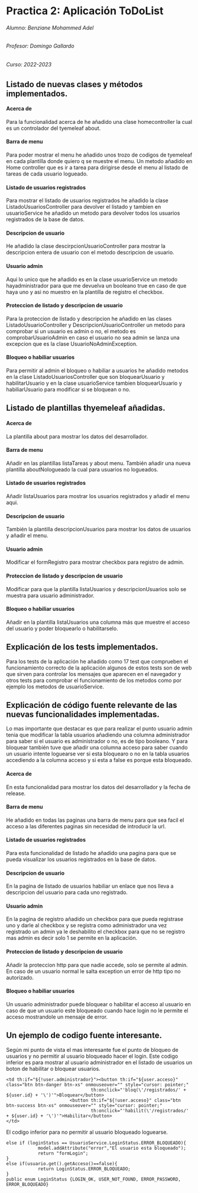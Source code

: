 # Practica 2: Aplicación ToDoList
###### Alumno: Benziane Mohammed Adel
###### Profesor: Domingo Gallardo
###### Curso: 2022-2023

## Listado de nuevas clases y métodos implementados.
#### Acerca de
Para la funcionalidad acerca de he añadido una clase homecontroller la cual es un controlador del tyemeleaf about.
#### Barra de menu
Para poder mostrar el menu he añadido unos trozo de codigos de tyemeleaf en cada plantilla donde quiero q se muestre el menu.
Un metodo añadido en Home controller que es ir a tarea para dirigirse desde el menu al listado de tareas de cada usuario logueado.
#### Listado de usuarios registrados
Para mostrar el listado de usuarios registrados he añadido la clase ListadoUsuariosController para devolver el listado y tambien en usuarioService he añadido
un metodo para devolver todos los usuarios registrados de la base de datos.
#### Descripcion de usuario
He añadido la clase descirpcionUsuarioController para mostrar la descripcion entera de usuario con el metodo descripcion de usuario.
#### Usuario admin
Aqui lo unico que he añadido es en la clase usuarioService un metodo hayadministrador para que me devuelva un booleano true en caso de que haya uno y asi no muestro
en la plantilla de registro el checkbox.
#### Proteccion de listado y descripcion de usuario
Para la proteccion de listado y descripcion he añadido en las clases ListadoUsuarioController y DescripcionUsuarioController un metodo para comprobar si un usuario
es admin o no, el metodo es comprobarUsuarioAdmin en caso el usuario no sea admin se lanza una excepcion que es la clase UsuarioNoAdminException.
#### Bloqueo o habiliar usuarios
Para permitir al admin el bloqueo o habiliar a usuarios he añadido metodos en la clase ListadoUsuariosController que son bloquearUsuario y habilitarUsuario 
y en la clase usuarioService tambien bloquearUsuario y habiliarUsuario para modificar si se bloquean o no.
## Listado de plantillas thyemeleaf añadidas.
#### Acerca de
La plantilla about para mostrar los datos del desarrollador.
#### Barra de menu
Añadir en las plantillas listaTareas y about menu. También añadir una nueva plantilla aboutNologueado la cual para usuarios no logueados.
#### Listado de usuarios registrados
Añadir listaUsuarios para mostrar los usuarios registrados y añadir el menu aqui.
#### Descripcion de usuario
También la plantilla descripcionUsuarios para mostrar los datos de usuarios y añadir el menu.
#### Usuario admin
Modificar el formRegistro para mostrar checkbox para registro de admin.
#### Proteccion de listado y descripcion de usuario
Modificar para que la plantilla listaUsuarios y descripcionUsuarios solo se muestra para usuario administrador.
#### Bloqueo o habiliar usuarios
Añadir en la plantilla listaUsuarios una columna más que muestre el acceso del usuario y poder bloquearlo o habilitarselo.
## Explicación de los tests implementados.
Para los tests de la aplicación he añadido como 17 test que comprueben el funcionamiento correcto de la aplicación algunos de estos tests son de web que sirven para
controlar los mensajes que aparecen en el navegador y otros tests para comprobar el funcionamiento de los metodos como por ejemplo los metodos de usuarioService.
## Explicación de código fuente relevante de las nuevas funcionalidades implementadas.
Lo mas importante que destacar es que para realizar el punto usuario admin tenia que modificar la tabla usuarios añadiendo una columna administrador para saber si
el usuario es administrador o no, es de tipo booleano. Y para bloquear también tuve que añadir una columna acceso para saber cuando un usuario intente loguearse
ver si esta bloquearo o no en la tabla usuarios accediendo a la columna acceso y si esta a false es porque esta bloqueado.
#### Acerca de
En esta funcionalidad para mostrar los datos del desarrollador y la fecha de release.
#### Barra de menu
He añadido en todas las paginas una barra de menu para que sea facil el acceso a las diferentes paginas sin necesidad de introducir la url.
#### Listado de usuarios registrados
Para esta funcionalidad de listado he añadido una pagina para que se pueda visualizar los usuarios registrados en la base de datos.
#### Descripcion de usuario
En la pagina de listado de usuarios habiliar un enlace que nos lleva a descripcion del usuario para cada uno registrado.
#### Usuario admin
En la pagina de registro añadido un checkbox para que pueda registrase uno y darle al checkbox y se registra como administrador una vez registrado un admin
ya le deshabilito el checkbox para que no se registro mas admin es decir solo 1 se permite en la aplicación.
#### Proteccion de listado y descripcion de usuario
Añadir la proteccion http para que nadie accede, solo se permite al admin. En caso de un usuario normal le salta exception un error de http tipo no autorizado.
#### Bloqueo o habiliar usuarios
Un usuario administrador puede bloquear o habilitar el acceso al usuario en caso de que un usuario este bloqueado cuando hace login no le permite el acceso mostrandole
un mensaje de error.

## Un ejemplo de codigo fuente interesante.
Según mi punto de vista el mas interesante fue el punto de bloqueo de usuarios y no permitir al usuario bloqueado hacer el login.
Este codigo inferior es para mostrar al usuario administrador en el listado de usuarios un boton de habilitar o bloquear usuarios.
```
<td th:if="${!user.administrador}"><button th:if="${user.acceso}" class="btn btn-danger btn-xs" onmouseover="" style="cursor: pointer;"
                                th:onclick="'bloq(\'/registrados/' + ${user.id} + '\')'">Bloquear</button>
                        <button th:if="${!user.acceso}" class="btn btn-success btn-xs" onmouseover="" style="cursor: pointer;"
                                th:onclick="'habilit(\'/registrados/' + ${user.id} + '\')'">Habilitar</button>
</td>
```
El codigo inferior para no permitir al usuario bloqueado loguearse.
```
else if (loginStatus == UsuarioService.LoginStatus.ERROR_BLOQUEADO){
            model.addAttribute("error","El usuario esta bloqueado");
            return "formLogin";
}
else if(usuario.get().getAcceso()==false){
            return LoginStatus.ERROR_BLOQUEADO;
}
public enum LoginStatus {LOGIN_OK, USER_NOT_FOUND, ERROR_PASSWORD, ERROR_BLOQUEADO}
```
